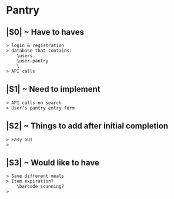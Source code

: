 # Pantry

## |S0| ~ Have to haves
	> login & registration
	> database that contains:
		\users
		\user-pantry
        \
    > API calls

## |S1| ~ Need to implement
    > API calls on search
    > User's pantry entry form

## |S2| ~ Things to add after initial completion
	> Easy GUI
    > 

## |S3| ~ Would like to have
	> Save different meals
    > Item expiration?
        \barcode scanning?
    > 